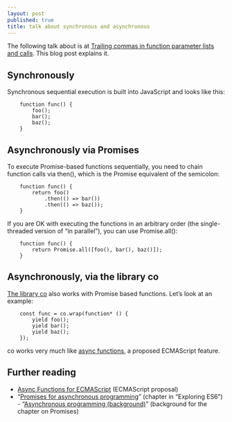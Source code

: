 ```yaml
---
layout: post
published: true
title: talk about synchronous and asynchronous
---
```


The following talk about is at [Trailing commas in function parameter lists and calls](http://www.2ality.com/2015/11/trailing-comma-parameters.html). 
This blog post explains it.

## Synchronously ##
Synchronous sequential execution is built into JavaScript and looks like this:
```
    function func() {
        foo();
        bar();
        baz();
    }
```

## Asynchronously via Promises ##
To execute Promise-based functions sequentially, you need to chain function calls via then(), which is the Promise equivalent of the semicolon:
```
    function func() {
        return foo()
            .then(() => bar())
            .then(() => baz());
    }
```
If you are OK with executing the functions in an arbitrary order (the single-threaded version of “in parallel”), you can use Promise.all():
```
    function func() {
        return Promise.all([foo(), bar(), baz()]);
    }
```

## Asynchronously, via the library co ##
[The library co](https://github.com/tj/co) also works with Promise based functions. 
Let’s look at an example:
```
    const func = co.wrap(function* () {
        yield foo();
        yield bar();
        yield baz();
    });
```
co works very much like [async functions](https://github.com/tc39/ecmascript-asyncawait), a proposed ECMAScript feature.

## Further reading ##
-   [Async Functions for ECMAScript](https://github.com/tc39/ecmascript-asyncawait) (ECMAScript proposal)
-   “[Promises for asynchronous programming](http://exploringjs.com/es6/ch_promises.html)” (chapter in “Exploring ES6”)
        -   “[Asynchronous programming (background)](http://exploringjs.com/es6/ch_async.html)” (background for the chapter on Promises)